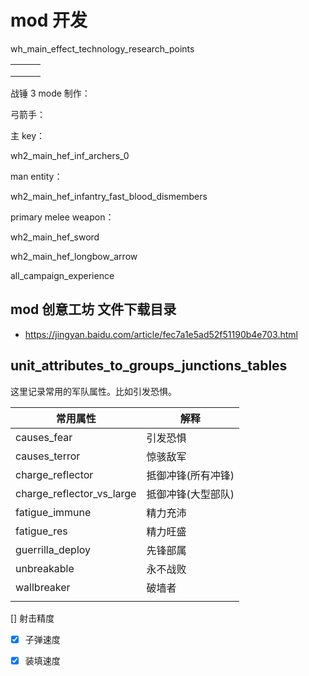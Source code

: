 # mod 开发

wh_main_effect_technology_research_points

|     |     |     |
| --- | --- | --- |
|     |     |     |
|     |     |     |
|     |     |     |

战锤 3 mode 制作：

弓箭手：

主 key：

wh2_main_hef_inf_archers_0

man entity：

wh2_main_hef_infantry_fast_blood_dismembers

primary melee weapon：

wh2_main_hef_sword

wh2_main_hef_longbow_arrow

all_campaign_experience

## mod 创意工坊 文件下载目录

- https://jingyan.baidu.com/article/fec7a1e5ad52f51190b4e703.html

## unit_attributes_to_groups_junctions_tables

这里记录常用的军队属性。比如引发恐惧。

| 常用属性                  | 解释               |
| ------------------------- | ------------------ |
| causes_fear               | 引发恐惧           |
| causes_terror             | 惊骇敌军           |
| charge_reflector          | 抵御冲锋(所有冲锋) |
| charge_reflector_vs_large | 抵御冲锋(大型部队) |
| fatigue_immune            | 精力充沛           |
| fatigue_res               | 精力旺盛           |
| guerrilla_deploy          | 先锋部属           |
| unbreakable               | 永不战败           |
| wallbreaker               | 破墙者             |
|                           |                    |

[] 射击精度

-[x] 子弹速度

-[x] 装填速度
